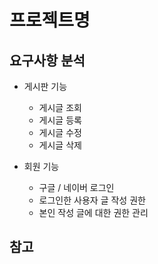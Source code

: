 # 프로젝트명 

## 요구사항 분석
* 게시판 기능
    * 게시글 조회
    * 게시글 등록
    * 게시글 수정
    * 게시글 삭제

* 회원 기능
    * 구글 / 네이버 로그인
    * 로그인한 사용자 글 작성 권한
    * 본인 작성 글에 대한 권한 관리

## 참고 
